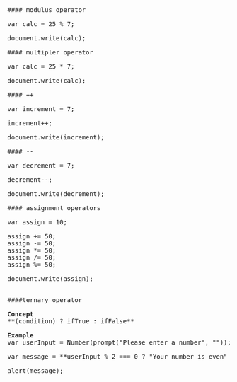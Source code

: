 <pre>

#### modulus operator

var calc = 25 % 7;

document.write(calc);

#### multipler operator

var calc = 25 * 7;

document.write(calc);

#### ++ 

var increment = 7;

increment++;

document.write(increment); 

#### --

var decrement = 7;

decrement--;

document.write(decrement); 

#### assignment operators

var assign = 10;

assign += 50;
assign -= 50;
assign *= 50;
assign /= 50;
assign %= 50;

document.write(assign); 


####ternary operator 

<b>Concept</b> 
**(condition) ? ifTrue : ifFalse** 

<b>Example</b> 
var userInput = Number(prompt("Please enter a number", ""));

var message = **userInput % 2 === 0 ? "Your number is even" : "You number is odd";**

alert(message);



</pre>

